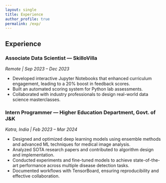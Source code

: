 ```yaml
---
layout: single
title: Experience
author_profile: true
permalink: /exp/
---
```


## Experience

### Associate Data Scientist — SkilloVilla  
*Remote | Sep 2023 – Dec 2023*  
- Developed interactive Jupyter Notebooks that enhanced curriculum engagement, leading to a 20% boost in feedback scores.  
- Built an automated scoring system for Python lab assessments.  
- Collaborated with industry professionals to design real-world data science masterclasses.

### Intern Programmer — Higher Education Department, Govt. of J&K  
*Katra, India | Feb 2023 – Mar 2024*  
- Designed and optimized deep learning models using ensemble methods and advanced ML techniques for medical image analysis.  
- Analyzed SOTA research papers and contributed to algorithm design and implementation.  
- Conducted experiments and fine-tuned models to achieve state-of-the-art performance across multiple disease detection tasks.  
- Documented workflows with TensorBoard, ensuring reproducibility and effective collaboration.
